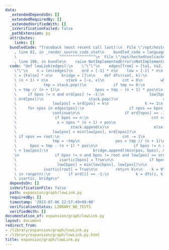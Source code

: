 ```yaml
---
data:
  _extendedDependsOn: []
  _extendedRequiredBy: []
  _extendedVerifiedWith: []
  _isVerificationFailed: false
  _pathExtension: py
  attributes:
    links: []
  bundledCode: "Traceback (most recent call last):\n  File \"/opt/hostedtoolcache/Python/3.11.4/x64/lib/python3.11/site-packages/onlinejudge_verify/documentation/build.py\"\
    , line 81, in _render_source_code_stat\n    bundled_code = language.bundle(\n\
    \                   ^^^^^^^^^^^^^^^^\n  File \"/opt/hostedtoolcache/Python/3.11.4/x64/lib/python3.11/site-packages/onlinejudge_verify/languages/python.py\"\
    , line 108, in bundle\n    raise NotImplementedError\nNotImplementedError\n"
  code: "def lowLink(edges):\n    \"\"\"\n    edges[from] = [to1, to2, ...]\n    \"\
    \"\"\n    n = len(edges)\n    ord = [-1] * n\n    low = [-1] * n\n    isartic\
    \ = [False] * n\n    bridge = []\n\n    def dfs(root, k):\n        x = root *\
    \ (n + 1) + n\n        stack = [~x, x]\n        cnt = 0\n        while stack:\n\
    \            tmp = stack.pop()\n            if tmp >= 0:\n                pos\
    \ = tmp // (n + 1)\n                bpos = tmp - (n + 1) * pos\n\n           \
    \     if bpos != n and ord[pos] != -1:\n                    low[bpos] = min(low[bpos],\
    \ ord[pos])\n                    stack.pop()\n                    continue\n\n\
    \                low[pos] = ord[pos] = k\n                k += 1\n           \
    \     for npos in edges[pos]:\n                    if npos == bpos:\n        \
    \                continue\n\n                    if ord[npos] == -1:\n       \
    \                 if bpos == n:\n                            cnt += 1\n      \
    \                  x = npos * (n + 1) + pos\n                        stack.append(~x)\n\
    \                        stack.append(x)\n                    else:\n        \
    \                low[pos] = min(low[pos], ord[npos])\n                       \
    \ if npos == root:\n                            cnt -= 1\n            else:\n\
    \                tmp = ~tmp\n                pos = tmp // (n + 1)\n          \
    \      bpos = tmp - (n + 1) * pos\n\n                if bpos != n and ord[bpos]\
    \ < low[pos]:\n                    bridge.append((min(pos, bpos), max(pos, bpos)))\n\
    \n                if bpos != n and bpos != root and low[pos] >= ord[bpos]:\n \
    \                   isartic[bpos] = True\n\n                if bpos != n:\n  \
    \                  low[bpos] = min(low[bpos], low[pos])\n\n        if cnt >= 2:\n\
    \            isartic[root] = True\n\n        return k\n\n    k = 0\n    for i\
    \ in range(n):\n        if ord[i] == -1:\n            k = dfs(i, k)\n\n    return\
    \ isartic, bridge\n"
  dependsOn: []
  isVerificationFile: false
  path: expansion/graph/lowLink.py
  requiredBy: []
  timestamp: '2023-07-06 22:57:49+09:00'
  verificationStatus: LIBRARY_NO_TESTS
  verifiedWith: []
documentation_of: expansion/graph/lowLink.py
layout: document
redirect_from:
- /library/expansion/graph/lowLink.py
- /library/expansion/graph/lowLink.py.html
title: expansion/graph/lowLink.py
---
```


